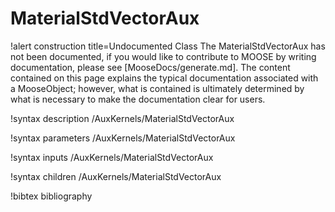 <!-- MOOSE Documentation Stub: Remove this when content is added. -->

# MaterialStdVectorAux

!alert construction title=Undocumented Class
The MaterialStdVectorAux has not been documented, if you would like to contribute to MOOSE by
writing documentation, please see [MooseDocs/generate.md]. The content contained on this page explains
the typical documentation associated with a MooseObject; however, what is contained is ultimately
determined by what is necessary to make the documentation clear for users.

!syntax description /AuxKernels/MaterialStdVectorAux

!syntax parameters /AuxKernels/MaterialStdVectorAux

!syntax inputs /AuxKernels/MaterialStdVectorAux

!syntax children /AuxKernels/MaterialStdVectorAux

!bibtex bibliography
